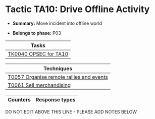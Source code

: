 # Tactic TA10: Drive Offline Activity

* **Summary:** Move incident into offline world

* **Belongs to phase:** P03



| Tasks |
| ----- |
| [TK0040 OPSEC for TA10](../generated_pages/tasks/TK0040.md) |



| Techniques |
| ---------- |
| [T0057 Organise remote rallies and events](../generated_pages/techniques/T0057.md) |
| [T0061 Sell merchandising](../generated_pages/techniques/T0061.md) |



| Counters | Response types |
| -------- | -------------- |


DO NOT EDIT ABOVE THIS LINE - PLEASE ADD NOTES BELOW